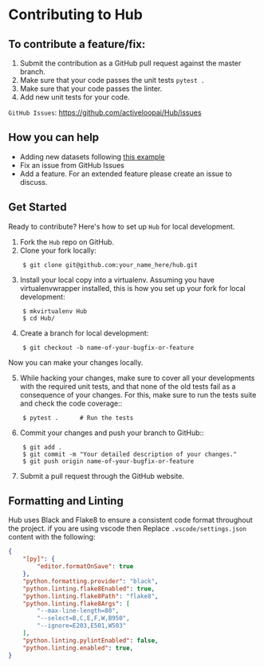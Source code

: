 Contributing to Hub
===================

To contribute a feature/fix:
----------------------

1. Submit the contribution as a GitHub pull request against the master branch.
2. Make sure that your code passes the unit tests `pytest .`
3. Make sure that your code passes the linter.
4. Add new unit tests for your code.

`GitHub Issues`: https://github.com/activeloopai/Hub/issues


## How you can help

* Adding new datasets following [this example](https://docs.activeloop.ai/getting-started/hello-world)
* Fix an issue from GitHub Issues
* Add a feature. For an extended feature please create an issue to discuss.


## Get Started

Ready to contribute? Here's how to set up `Hub` for local development.

1. Fork the `Hub` repo on GitHub.
2. Clone your fork locally:
```
    $ git clone git@github.com:your_name_here/hub.git
```
3. Install your local copy into a virtualenv. Assuming you have virtualenvwrapper installed,
   this is how you set up your fork for local development:
```
    $ mkvirtualenv Hub
    $ cd Hub/
```
4. Create a branch for local development:
```
    $ git checkout -b name-of-your-bugfix-or-feature
```
   Now you can make your changes locally.

5. While hacking your changes, make sure to cover all your developments with the required
   unit tests, and that none of the old tests fail as a consequence of your changes.
   For this, make sure to run the tests suite and check the code coverage::
```
    $ pytest .      # Run the tests
```
6. Commit your changes and push your branch to GitHub::
```
    $ git add .
    $ git commit -m "Your detailed description of your changes."
    $ git push origin name-of-your-bugfix-or-feature
```
7. Submit a pull request through the GitHub website.


## Formatting and Linting
Hub uses Black and Flake8 to ensure a consistent code format throughout the project.
if you are using vscode then Replace `.vscode/settings.json` content with the following:
```json
{
    "[py]": {
        "editor.formatOnSave": true
    },
    "python.formatting.provider": "black",
    "python.linting.flake8Enabled": true,
    "python.linting.flake8Path": "flake8",
    "python.linting.flake8Args": [
        "--max-line-length=80",
        "--select=B,C,E,F,W,B950",
        "--ignore=E203,E501,W503"
    ],
    "python.linting.pylintEnabled": false,
    "python.linting.enabled": true,
}
```
